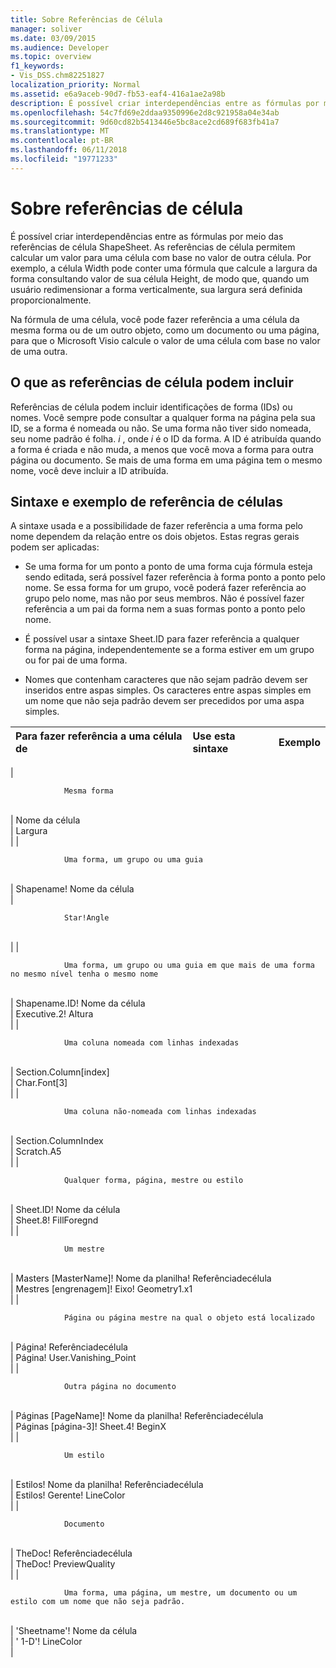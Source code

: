 ```yaml
---
title: Sobre Referências de Célula
manager: soliver
ms.date: 03/09/2015
ms.audience: Developer
ms.topic: overview
f1_keywords:
- Vis_DSS.chm82251827
localization_priority: Normal
ms.assetid: e6a9aceb-90d7-fb53-eaf4-416a1ae2a98b
description: É possível criar interdependências entre as fórmulas por meio das referências de célula ShapeSheet. As referências de célula permitem calcular um valor para uma célula com base no valor de outra célula. Por exemplo, a célula Width pode conter uma fórmula que calcule a largura da forma consultando valor de sua célula Height, de modo que, quando um usuário redimensionar a forma verticalmente, sua largura será definida proporcionalmente.
ms.openlocfilehash: 54c7fd69e2ddaa9350996e2d8c921958a04e34ab
ms.sourcegitcommit: 9d60cd82b5413446e5bc8ace2cd689f683fb41a7
ms.translationtype: MT
ms.contentlocale: pt-BR
ms.lasthandoff: 06/11/2018
ms.locfileid: "19771233"
---
```

# <a name="about-cell-references"></a>Sobre referências de célula

É possível criar interdependências entre as fórmulas por meio das referências de célula ShapeSheet. As referências de célula permitem calcular um valor para uma célula com base no valor de outra célula. Por exemplo, a célula Width pode conter uma fórmula que calcule a largura da forma consultando valor de sua célula Height, de modo que, quando um usuário redimensionar a forma verticalmente, sua largura será definida proporcionalmente.
  
Na fórmula de uma célula, você pode fazer referência a uma célula da mesma forma ou de um outro objeto, como um documento ou uma página, para que o Microsoft Visio calcule o valor de uma célula com base no valor de uma outra.
  
## <a name="what-cell-references-can-include"></a>O que as referências de célula podem incluir

Referências de célula podem incluir identificações de forma (IDs) ou nomes. Você sempre pode consultar a qualquer forma na página pela sua ID, se a forma é nomeada ou não. Se uma forma não tiver sido nomeada, seu nome padrão é folha. *i* , onde *i* é o ID da forma. A ID é atribuída quando a forma é criada e não muda, a menos que você mova a forma para outra página ou documento. Se mais de uma forma em uma página tem o mesmo nome, você deve incluir a ID atribuída. 
  
## <a name="cell-reference-syntax-and-examples"></a>Sintaxe e exemplo de referência de células

A sintaxe usada e a possibilidade de fazer referência a uma forma pelo nome dependem da relação entre os dois objetos. Estas regras gerais podem ser aplicadas:
  
- Se uma forma for um ponto a ponto de uma forma cuja fórmula esteja sendo editada, será possível fazer referência à forma ponto a ponto pelo nome. Se essa forma for um grupo, você poderá fazer referência ao grupo pelo nome, mas não por seus membros. Não é possível fazer referência a um pai da forma nem a suas formas ponto a ponto pelo nome.
    
- É possível usar a sintaxe Sheet.ID para fazer referência a qualquer forma na página, independentemente se a forma estiver em um grupo ou for pai de uma forma.
    
- Nomes que contenham caracteres que não sejam padrão devem ser inseridos entre aspas simples. Os caracteres entre aspas simples em um nome que não seja padrão devem ser precedidos por uma aspa simples.
    
|**Para fazer referência a uma célula de**|**Use esta sintaxe**|**Exemplo**|
|:-----|:-----|:-----|
|
                
                
                Mesma forma
  <br/> | Nome da célula  <br/> | Largura  <br/> |
| 
                
                
                Uma forma, um grupo ou uma guia
  <br/> | Shapename! Nome da célula  <br/> | 
                
                
                Star!Angle
  <br/> |
| 
                
                
                Uma forma, um grupo ou uma guia em que mais de uma forma no mesmo nível tenha o mesmo nome
  <br/> | Shapename.ID! Nome da célula  <br/> | Executive.2! Altura  <br/> |
| 
                
                
                Uma coluna nomeada com linhas indexadas
  <br/> | Section.Column[index]  <br/> | Char.Font[3]  <br/> |
| 
                
                
                Uma coluna não-nomeada com linhas indexadas
  <br/> | Section.ColumnIndex  <br/> | Scratch.A5  <br/> |
| 
                
                
                Qualquer forma, página, mestre ou estilo
  <br/> | Sheet.ID! Nome da célula  <br/> | Sheet.8! FillForegnd  <br/> |
| 
                
                
                Um mestre
  <br/> | Masters [MasterName]! Nome da planilha! Referênciadecélula  <br/> | Mestres [engrenagem]! Eixo! Geometry1.x1  <br/> |
| 
                
                
                Página ou página mestre na qual o objeto está localizado
  <br/> | Página! Referênciadecélula  <br/> | Página! User.Vanishing_Point  <br/> |
| 
                
                
                Outra página no documento
  <br/> | Páginas [PageName]! Nome da planilha! Referênciadecélula  <br/> | Páginas [página-3]! Sheet.4! BeginX  <br/> |
| 
                
                
                Um estilo
  <br/> | Estilos! Nome da planilha! Referênciadecélula  <br/> | Estilos! Gerente! LineColor  <br/> |
| 
                
                
                Documento
  <br/> | TheDoc! Referênciadecélula  <br/> | TheDoc! PreviewQuality  <br/> |
| 
                
                
                Uma forma, uma página, um mestre, um documento ou um estilo com um nome que não seja padrão.
  <br/> | 'Sheetname'! Nome da célula  <br/> | ' 1-D'! LineColor  <br/> |
   


